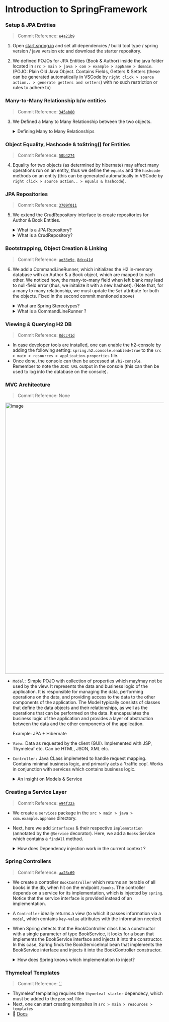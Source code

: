 # Introduction to SpringFramework

### Setup & JPA Entities
> Commit Reference: [`e4a21b9`](https://github.com/RishabhSood/Springboot-6-WebApp/commit/e4a21b90c1757373aae02eaa28955a64a137e581)
1. Open [start.spring.io](start.spring.io) and set all dependencies / build tool type / spring version / java version etc and download the starter repository.

2. We defined POJOs for JPA Entities (Book & Author) inside the java folder located in `src > main > java > com > example > appName > domain`. (POJO: Plain Old Java Object. Contains Fields, Getters & Setters (these can be generated automatically in VSCode by `right click > source action.. > generate getters and setters`) with no such restriction or rules to adhere to)

### Many-to-Many Relationship b/w entities
> Commit Reference: [`345ab80`](https://github.com/RishabhSood/Springboot-6-WebApp/commit/345ab8075dbe4398016f7454b2745ed8222bfc85)

3. We Defined a Many to Many Relationship between the two objects. 
    <details><summary>Defining Many to Many Relationships</summary>

    - In JPA, the owning side of a Many-to-Many relationship is responsible for managing the relationship and defining the join table, while the inverse side simply maps the relationship to the owning side. The mappedBy attribute in the @ManyToMany annotation in the Author entity specifies the field in the owning side (Book entity) that maps to the relationship.
    - By specifying mappedBy = "authors" in the @ManyToMany annotation of the Author entity, you are telling JPA that the authors field in the Book entity is the owning side of the relationship, and that it should use the author_book join table defined in the Book entity to manage the relationship. This means that you do not need to define another @JoinTable annotation in the Author entity, as the relationship and join table are already defined in the Book entity. JPA will automatically create the join table and manage the Many-to-Many relationship between Author and Book entities based on the annotations in the Book entity.
    </details>

### Object Equality, Hashcode & toString() for Entities
> Commit Reference: [`50b4274`](https://github.com/RishabhSood/Springboot-6-WebApp/commit/50b4274a149b954c7f9b08ccb75372dc884e4746)

4. Equality for two objects (as determined by hibernate) may affect many operations run on an entity, thus we define the `equals` and the `hashcode` methods on an entity (this can be generated automatically in VSCode by `right click > source action.. > equals & hashcode`).

### JPA Repositories
> Commit Reference: [`3709f011`](https://github.com/RishabhSood/Springboot-6-WebApp/commit/3709f011d3acf0aae1af855c6314f17ad97d4c68)

5.  We extend the CrudRepository interface to create repositories for Author & Book Entities.
    <details><summary>What is a JPA Repository?</summary>

    - A JPA repository is a component in a Java application that implements the JPA specification and provides a simple and consistent interface for accessing and managing data stored in a relational database.

    - In particular, a JPA repository is typically implemented using a library such as Spring Data JPA, which provides a set of standard interfaces and classes for working with JPA. These interfaces and classes are designed to reduce boilerplate code and make it easy to define queries and interact with a database using JPA.
    </details>
    <details><summary>What is a CrudRepository?</summary>
    
    - CRUDRepository is an interface in Spring Data JPA that provides a set of methods for performing common database operations on entities. The acronym CRUD stands for Create, Read, Update, and Delete, which are the four basic functions that are typically required for persistent storage of data in a database.
    
    - The CRUDRepository interface extends the Repository interface and adds the following methods:

        - `save()` : This method is used to save an entity to the database. It can be used to create a new entity or update an existing one.
        - `findById()` : This method is used to retrieve an entity from the database by its ID.
        - `findAll()` : This method is used to retrieve all entities from the database.
        - `deleteById()` : This method is used to delete an entity from the database by its ID.
        - `delete()` : This method is used to delete an entity from the database.
        
        - In addition to these methods, the CRUDRepository interface also provides some other methods for querying the database, such as `existsById()`, `count()`, and `deleteAll()`. These methods can be used to check if an entity exists in the database, count the number of entities in the database, or delete all entities from the database.

        - By using the CRUDRepository interface, developers can easily perform common database operations without having to write SQL queries or boilerplate code. The interface is also flexible enough to allow developers to define custom queries using JPA Query Language (JPQL) or native SQL, if necessary.
    </details>

### Bootstrapping, Object Creation & Linking
> Commit Reference: [`ae33e9c`](https://github.com/RishabhSood/Springboot-6-WebApp/commit/ae33e9c6da5caa879301a6765df4feb282d6764c), [`8dcc41d`](https://github.com/RishabhSood/Springboot-6-WebApp/commit/8dcc41d4c1b64c40c670851c675761e03db7ff59)
   
6. We add a CommandLineRunner, which initializes the H2 in-memory database with an Author & a Book object, which are mapped to each other. We noticed how, the many-to-many field when left blank may lead to null-field error (thus, we initalize it with a new hashset). (Note that, for a many to many relationship, we must update the `Set` attribute for both the objects. Fixed in the second commit mentioned above)
    <details><summary>What are Spring Stereotypes?</summary>
    
    - In the Spring framework, a stereotype is a way of marking a class to indicate its role in the application. The most commonly used stereotypes in Spring are `@Component`, `@Service`, `@Repository`, and `@Controller`. These stereotypes are used to define specific roles for classes in a Spring application and to help Spring manage the lifecycle and dependencies of these classes.

    - Here's a brief overview of each of these stereotypes:

        - `@Component`: This stereotype is used to mark a class as a component of the Spring application. This includes classes that don't fit into other stereotypes, such as utility classes or classes that don't handle user requests.
        - `@Service`: This stereotype is used to mark a class as a service in the Spring application. Services typically handle business logic and are used to encapsulate complex business rules.
        - `@Repository`: This stereotype is used to mark a class as a repository in the Spring application. Repositories are used to interact with a database or other data store, and typically provide CRUD (Create, Read, Update, Delete) operations for entities.
        - `@Controller`: This stereotype is used to mark a class as a controller in the Spring application. Controllers are responsible for handling user requests and returning responses.
        
        By using these stereotypes, Spring can automatically detect and manage the lifecycle of these classes, including creating instances of the class, injecting dependencies, and cleaning up resources when they're no longer needed. This helps to reduce boilerplate code and simplify the configuration of a Spring application.
    </details>

    <details><summary>What is a CommandLineRunner ?</summary>

    - In the Spring Framework, a command line runner is an interface that allows developers to create components that can be executed from the command line.
    - The `CommandLineRunner` interface defines a single method, run(), which is called when the application is started and is used to execute the code required for the command line application.
    - You can specify the order of execution for multiple CommandLineRunner instances by implementing the Ordered interface or using the `@Order` annotation.
    - To use the Ordered interface, you need to implement it in your CommandLineRunner component and define a numerical value for the order in the `getOrder()` method.
        ```java
        @Component
        public class MyCommandLineRunner implements CommandLineRunner, Ordered {

            @Override
            public void run(String... args) throws Exception {
                System.out.println("Hello, world!");
            }

            @Override
            public int getOrder() {
                return 1;
            }
        }
        ```
    - Alternatively, you can use the `@Order` annotation to specify the order. Components with lower order values are executed first.
        ```java
        @Component
        @Order(1)
        public class MyOtherCommandLineRunner implements CommandLineRunner {

            @Override
            public void run(String... args) throws Exception {
                System.out.println("Hello, world from MyOtherCommandLineRunner!");
            }
        }
        ```
    - Each CommandLineRunner component can be defined in a separate file, typically as a Spring `@Component` or `@Service` class.
    - Spring will `automatically detect` and execute all `CommandLineRunner` instances defined in the application context when the application `starts`.
    </details>

### Viewing & Querying H2 DB
> Commit Reference: [`8dcc41d`](https://github.com/RishabhSood/Springboot-6-WebApp/commit/8dcc41d4c1b64c40c670851c675761e03db7ff59)
- In case developer tools are installed, one can enable the h2-console by adding the following setting:
    `spring.h2.console.enabled=true`
    to the `src > main > resources > application.properties` file.
- Once done, the console can then be accessed at `/h2-console`. Remember to note the `JDBC URL` output in the console (this can then be used to log into the database on the console).

### MVC Architecture
> Commit Reference: None

<img width="861" alt="image" src="https://user-images.githubusercontent.com/55499929/233903601-d2760632-992a-4de7-b134-1d91830e4f54.png">

- `Model:` Simple POJO with collection of properties which may/may not be used by the view. It represents the data and business logic of the application. It is responsible for managing the data, performing operations on the data, and providing access to the data to the other components of the application. 
    The Model typically consists of classes that define the data objects and their relationships, as well as the operations that can be performed on the data. It encapsulates the business logic of the application and provides a layer of abstraction between the data and the other components of the application.

    Example: JPA + Hibernate
- `View:` Data as requested by the client (GUI). Implemented with JSP, Thymeleaf etc. Can be HTML, JSON, XML etc.
- `Controller:` Java CLass implemeted to handle request mapping. Contains minimal business logic, and primarily acts a 'traffic cop'. Works in conjunction with services which contains business logic.

    <details> <summary>An insight on Models & Service</summary>
    The Model represents the data and its operations, while the Service layer encapsulates the application's business logic and coordinates the interaction between various components, including the Model.
    </details>

### Creating a Service Layer
> Commit Reference: [`e94f32a`](https://github.com/RishabhSood/Springboot-6-WebApp/commit/e94f32a4d15a55ae9c7c7fe4db6f7cb94cd05e7f)
- We create a `services` package in the `src > main > java > com.example.appname` directory.
- Next, here we add `interfaces` & their respective `implemntation` (annotated by the `@Service` decorator). Here, we add a `Books` Service which contains a `findAll` method.
    <details><summary>How does Dependency injection work in the current context ?</summary>
    
    - The `"@Service"` annotation indicates to the Spring framework that this class is a candidate for dependency injection.

    - The `BookServiceImpl` class has a dependency on the `BookRepository interface`, which is injected through the constructor using constructor-based dependency injection. 

    - By using dependency injection, the service component is not directly responsible for creating its dependencies. Instead, the Spring framework will create an instance of the `BookRepository` implementation and pass it into the `constructor` of the `BookServiceImpl class`. This allows for a more modular and flexible application design.
    </details>

### Spring Controllers
> Commit Reference: [`aa23c69`](https://github.com/RishabhSood/Springboot-6-WebApp/commit/aa23c69cb234ada3ce38c4075e4823de771224d8)
- We create a controller `BookController` which returns an iterable of all books in the db, when hit on the endpoint `/books`. The controller depends on a service for its implementation, which is injected by `spring`. Notice that the service interface is provided instead of an implementation.
- A `Controller` ideally returns a view (to which it passes information via a `model`, which contains `key-value` attributes with the information needed)
- When Spring detects that the BookController class has a constructor with a single parameter of type BookService, it looks for a bean that implements the BookService interface and injects it into the constructor. In this case, Spring finds the BookServiceImpl bean that implements the BookService interface and injects it into the BookController constructor.
    <details><summary>How does Spring knows which implementation to inject?</summary>

    - When we have multiple services that implement the same interface, we need to specify which implementation should be used for a given component. This is done using the `@Qualifier` annotation, which allows us to specify a specific implementation that should be used for dependency injection. 
    - Spring will use the implementation that is specified in the configuration, and if we don't specify a qualifier, Spring will try to autowire the dependencies based on type and may throw an exception if it finds multiple implementations of the same interface. By specifying the `@Qualifier` annotation, we can ensure that the correct implementation is used for dependency injection.
        <details><summary>Example:</summary>
        
        ```java
        @Service
        @Qualifier("bookServiceImpl")
        public class BookServiceImpl implements BookService {
        // implementation details
        }
        ```
        _And we would modify the constructor of the BookController to use the "@Qualifier" annotation to specify the BookServiceImpl implementation:_
        ```java
        @Controller
        public class BookController {
            
            private final BookService bookService;

            public BookController(@Qualifier("bookServiceImpl") BookService bookService) {
                this.bookService = bookService;
            }

            // rest of the class implementation
        }
        ```
        </details>
    </details>

### Thymeleaf Templates
> Commit Reference: [``]()
- Thymeleaf templating requires the `thymeleaf starter` dependecy, which must be added to the `pom.xml` file.
- Next, one can start creating tempaltes in `src > main > resources > templates`
- 📑 [Docs](https://www.thymeleaf.org/documentation.html)